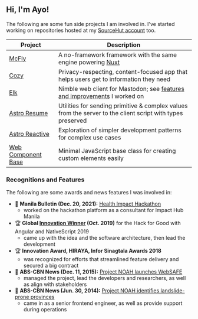 <!-- home website is enough
- Website: [ayo.ayco.io](https://ayco.io)
- Email: [ayo@ayco.io](mailto:ayo@ayco.io)
- Social: [@ayo@ayco.io](https://ayco.io/@ayo)
- Blog: [ayos.blog](https://ayos.blog)
- RSS feeds: [short posts](https://social.ayco.io/@ayo.rss), [long posts](https://ayos.blog/feed.xml)

> [!TIP]
> **Need help or want to collaborate?** Reach me at my Discord
-->

Hi, I'm Ayo!
---

The following are some fun side projects I am involved in. I've started working on repositories hosted at my [SourceHut account](https://ayco.io/sh/) too.

| Project | Description |
| --- | --- |
| [McFly](https://ayco.io/gh/mcfly#readme) | A no-framework framework with the same engine powering [Nuxt](https://nuxt.com) |
| [Cozy](https://ayco.io/gh/cozy#readme) | Privacy-respecting, content-focused app that helps users get to information they need |
| [Elk](https://github.com/elk-zone/elk#readme) | Nimble web client for Mastodon; see [features and improvements](elk.md) I worked on |
| [Astro Resume](https://www.npmjs.com/package/@ayco/astro-resume) | Utilities for sending primitive & complex values from the server to the client script with types preserved |
| [Astro Reactive](https://github.com/astro-reactive/astro-reactive#readme) | Exploration of simpler development patterns for complex use cases |
| [Web Component Base](https://www.npmjs.com/package/web-component-base) | Minimal JavaScript base class for creating custom elements easily |


### Recognitions and Features
The following are some awards and news features I was involved in:
- 📰 **Manila Bulletin (Dec. 20, 2021):** [Health Impact Hackathon](https://mb.com.ph/2021/10/20/health-impact-hackathon-deep-dives-into-how-to-deliver-crucial-health-information-to-internet-challenged-communities/)
  - worked on the hackathon platform as a consultant for Impact Hub Manila 
- 🏆 **Global [Innovation Winner](https://blog.angular.io/hack-for-good-6b500f1946a3#36f0) (Oct. 2019)** for the Hack for Good with Angular and NativeScript 2019
  - came up with the idea and the software architecture, then lead the development
- 🏆 **Innovation Award, HIRAYA, Infor Sinagtala Awards 2018**
  - was recognized for efforts that streamlined feature delivery and secured a big contract
- 📰 **ABS-CBN News (Dec. 11, 2015):** [Project NOAH launches WebSAFE](https://news.abs-cbn.com/nation/12/11/15/project-noah-launches-websafe)
  - managed the project, lead the developers and researchers, as well as align with stakeholders
- 📰 **ABS-CBN News (Jun. 30, 2014):** [Project NOAH identifies landslide-prone provinces](https://www.youtube.com/watch?v=LKrV6vtGZEA&ab_channel=ABS-CBNNews)
  - came in as a senior frontend engineer, as well as provide support during operations

<!-- funds pending reconsideration
## Thank you!

| Sponsor | Support
|---|---|
| <p align="center"><a href="https://iodigital.com"><img src="./assets/logos/iO.jpeg" alt="iO Consultancy Logo" width="70" /><br>iO Consultancy</a></p> | Thanks for sponsoring hours I spend on my open source contributions!
| <p align="center"><a href="https://ko-fi.com/home/coffeeshop?txid=e8f89e5e-fb7e-45db-a3c5-dc8fb0c06ff4"><img src="https://ko-fi.com/img/anon11.png?v=10" alt="surrealnative ko-fi photo" width="70" /><br>surrealnative</a></p> | Thanks for the one-time support!
-->
